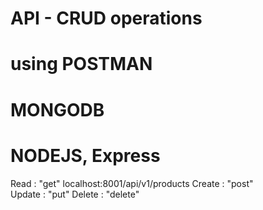 # API - CRUD operations
# using POSTMAN
# MONGODB
# NODEJS, Express 

Read   : "get"   localhost:8001/api/v1/products
Create : "post"  
Update : "put"
Delete : "delete"
